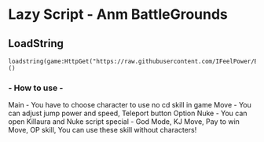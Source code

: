 # Lazy Script - Anm BattleGrounds
## LoadString
```
loadstring(game:HttpGet("https://raw.githubusercontent.com/IFeelPower/Battle/refs/heads/main/Latest"))()
```
### - How to use -
Main - You have to choose character to use no cd skill in game
Move - You can adjust jump power and speed, Teleport button
Option Nuke - You can open Killaura and Nuke script
special - God Mode, KJ Move, Pay to win Move, OP skill, You can use these skill without characters!
